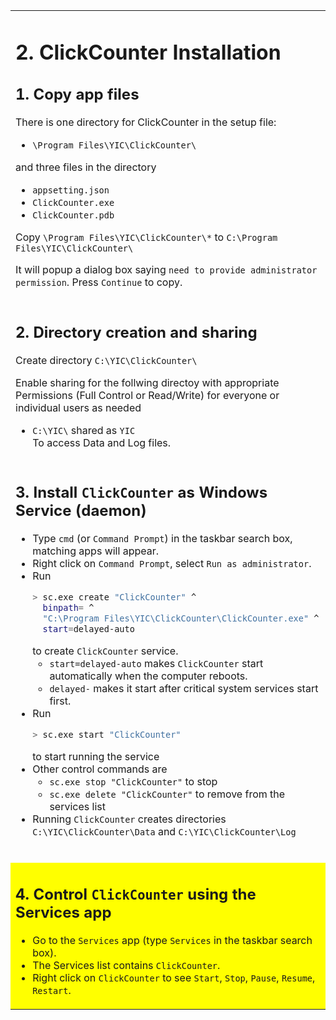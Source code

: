 <table style="border-style: none" >
<tr style="border-style: none">
<td valign="top" width="50%" style="border-style: none">

# 2. ClickCounter Installation

## 1. Copy app files

There is one directory for ClickCounter in the setup file:

- `\Program Files\YIC\ClickCounter\`

and three files in the directory

- `appsetting.json`
- `ClickCounter.exe`
- `ClickCounter.pdb`

Copy `\Program Files\YIC\ClickCounter\*` to `C:\Program Files\YIC\ClickCounter\`

It will popup a dialog box saying `need to provide administrator permission`.  Press `Continue` to copy.

</td>
<td valign="top" width="50%" style="border-style: none">

# 2. Cài đặt ClickCounter

## 1. Sao chép file ứng dụng

Trong file cài đặt có thư mục dành cho ClickCounter:

- `\Program Files\YIC\ClickCounter\`

và ba tập tin trong thư mục

- `appsetting.json`
- `ClickCounter.exe`
- `ClickCounter.pdb`

Sao chép `\Program Files\YIC\ClickCounter\*` sang `C:\Program Files\YIC\ClickCounter\`

Nó sẽ bật lên một dialog box nói rằng `need to provide administrator permission`. Nhấp vào `Continue` để sao chép.

</td>
</tr>
<tr style="border-style: none">
<td valign="top" width="50%" style="border-style: none">

## 2. Directory creation and sharing

Create directory `C:\YIC\ClickCounter\`

Enable sharing for the follwing directoy with appropriate Permissions (Full Control or Read/Write) for everyone or individual users as needed

- `C:\YIC\` shared as `YIC`\
   To access Data and Log files.

</td>
<td valign="top" width="50%" style="border-style: none">

## 2. Tạo và chia sẻ thư mục

Tạo thư mục `C:\YIC\ClickCounter\`

Cho phép chia sẻ thư mục bổ sung với Permissions (Full Control hoặc Read/Write) thích hợp cho mọi người hoặc người dùng cá nhân nếu cần

- `C:\YIC\` được chia sẻ dưới dạng `YIC`\
  Để truy cập các tệp Data và Log.

</td>
</tr>
<tr style="border-style: none">
<td valign="top" width="50%" style="border-style: none">

## 3. Install `ClickCounter` as Windows Service (daemon)

- Type `cmd` (or `Command Prompt`) in the taskbar search box, matching apps will appear.
- Right click on `Command Prompt`, select `Run as administrator`.
- Run
  ```BASH
  > sc.exe create "ClickCounter" ^
    binpath= ^
    "C:\Program Files\YIC\ClickCounter\ClickCounter.exe" ^
    start=delayed-auto
  ```
  to create `ClickCounter` service.
   - `start=delayed-auto` makes `ClickCounter` start automatically when the computer reboots.
   - `delayed-` makes it start after critical system services start first.
- Run
  ```BASH
  > sc.exe start "ClickCounter"
  ```
  to start running the service
- Other control commands are
  - `sc.exe stop "ClickCounter"` to stop
  - `sc.exe delete "ClickCounter"` to remove from the services list
- Running `ClickCounter` creates directories `C:\YIC\ClickCounter\Data` and `C:\YIC\ClickCounter\Log`

</td>
<td valign="top" width="50%" style="border-style: none">

## 3. Cài đặt `ClickCounter` dưới dạng Windows Service (daemon)

- Gõ `cmd` (hoặc `Command Prompt`) vào ô tìm kiếm taskbar, các ứng dụng phù hợp sẽ hiện ra.
- Nhấp chuột phải vào `Command Prompt`, chọn `Run as Administrator`.
- Chạy
  ```BASH
  > sc.exe create "ClickCounter" ^
    binpath= ^
    "C:\Program Files\YIC\ClickCounter\ClickCounter.exe" ^
    start=delayed-auto
  ```
  để tạo `ClickCounter` service.
   - `start=delayed-auto` làm cho `ClickCounter` tự động khởi động khi máy tính khởi động lại.
   - `delayed-` khiến nó khởi động sau khi services hệ thống quan trọng khởi động trước.
- Chạy
  ```BASH
  > sc.exe start "ClickCounter"
  ```
  để bắt đầu chạy service
- Các lệnh điều khiển khác là
  - `sc.exe stop "ClickCounter"` để dừng
  - `sc.exe delete "ClickCounter"` để xóa khỏi danh sách services
- Chạy `ClickCounter` tạo các thư mục `C:\YIC\ClickCounter\Data` và `C:\YIC\ClickCounter\Log`

</td>
</tr>
<tr bgcolor=#FFFFFF00 style="border-style: none">
<td valign="top" width="50%" style="border-style: none">

## 4. Control `ClickCounter` using the Services app

- Go to the `Services` app (type `Services` in the taskbar search box).
- The Services list contains `ClickCounter`.
- Right click on `ClickCounter` to see `Start`, `Stop`, `Pause`, `Resume`, `Restart`.

</td>
<td valign="top" width="50%" style="border-style: none">

## 4. Điều khiển `ClickCounter` bằng ứng dụng Services

- Vào ứng dụng `Services` (gõ `Services` vào ô tìm kiếm trên thanh taskbar).
- Danh sách Services chứa `ClickCounter`.
- Nhấp chuột phải vào `ClickCounter` để xem `Start`, `Stop`, `Pause`, `Resume`, `Restart`.

</td>
</tr>
</table>
